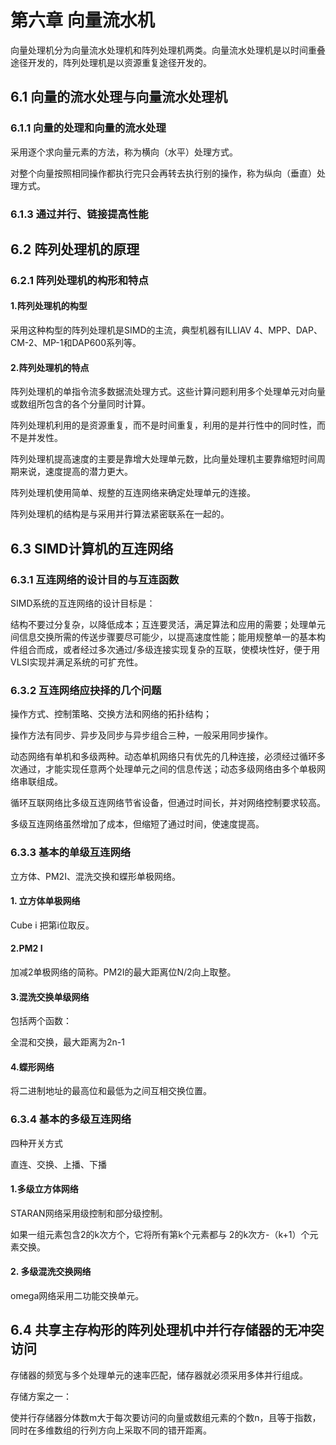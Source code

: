 # 第六章 向量流水机

向量处理机分为向量流水处理机和阵列处理机两类。向量流水处理机是以时间重叠途径开发的，阵列处理机是以资源重复途径开发的。

## 6.1 向量的流水处理与向量流水处理机

### 6.1.1 向量的处理和向量的流水处理

采用逐个求向量元素的方法，称为横向（水平）处理方式。

对整个向量按照相同操作都执行完只会再转去执行别的操作，称为纵向（垂直）处理方式。

### 6.1.3 通过并行、链接提高性能

## 6.2 阵列处理机的原理

### 6.2.1 阵列处理机的构形和特点

#### 1.阵列处理机的构型

采用这种构型的阵列处理机是SIMD的主流，典型机器有ILLIAV 4、MPP、DAP、CM-2、MP-1和DAP600系列等。

#### 2.阵列处理机的特点

阵列处理机的单指令流多数据流处理方式。这些计算问题利用多个处理单元对向量或数组所包含的各个分量同时计算。

阵列处理机利用的是资源重复，而不是时间重复，利用的是并行性中的同时性，而不是并发性。

阵列处理机提高速度的主要是靠增大处理单元数，比向量处理机主要靠缩短时间周期来说，速度提高的潜力更大。

阵列处理机使用简单、规整的互连网络来确定处理单元的连接。

阵列处理机的结构是与采用并行算法紧密联系在一起的。

## 6.3 SIMD计算机的互连网络

### 6.3.1 互连网络的设计目的与互连函数

SIMD系统的互连网络的设计目标是：

结构不要过分复杂，以降低成本；互连要灵活，满足算法和应用的需要；处理单元间信息交换所需的传送步骤要尽可能少，以提高速度性能；能用规整单一的基本构件组合而成，或者经过多次通过/多级连接实现复杂的互联，使模块性好，便于用VLSI实现并满足系统的可扩充性。

### 6.3.2 互连网络应抉择的几个问题

操作方式、控制策略、交换方法和网络的拓扑结构；

操作方法有同步、异步及同步与异步组合三种，一般采用同步操作。

动态网络有单机和多级两种。动态单机网络只有优先的几种连接，必须经过循环多次通过，才能实现任意两个处理单元之间的信息传送；动态多级网络由多个单极网络串联组成。

循环互联网络比多级互连网络节省设备，但通过时间长，并对网络控制要求较高。

多级互连网络虽然增加了成本，但缩短了通过时间，使速度提高。

### 6.3.3 基本的单级互连网络

立方体、PM2Ⅰ、混洗交换和蝶形单极网络。

#### 1. 立方体单极网络

Cube i 把第i位取反。

#### 2.PM2 Ⅰ

加减2单极网络的简称。PM2Ⅰ的最大距离位N/2向上取整。

#### 3.混洗交换单级网络

包括两个函数：

全混和交换，最大距离为2n-1

#### 4.蝶形网络

将二进制地址的最高位和最低为之间互相交换位置。

### 6.3.4 基本的多级互连网络

四种开关方式

直连、交换、上播、下播

#### 1.多级立方体网络

STARAN网络采用级控制和部分级控制。

如果一组元素包含2的k次方个，它将所有第k个元素都与 2的k次方-（k+1）个元素交换。

#### 2. 多级混洗交换网络

omega网络采用二功能交换单元。

## 6.4 共享主存构形的阵列处理机中并行存储器的无冲突访问

存储器的频宽与多个处理单元的速率匹配，储存器就必须采用多体并行组成。

存储方案之一：

使并行存储器分体数m大于每次要访问的向量或数组元素的个数n，且等于指数，同时在多维数组的行列方向上采取不同的错开距离。

